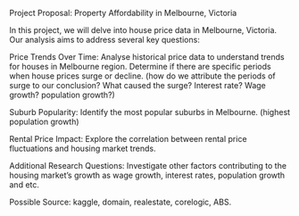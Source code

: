 Project Proposal: Property Affordability in Melbourne, Victoria

In this project, we will delve into house price data in Melbourne, Victoria. Our 
analysis aims to address several key questions:

Price Trends Over Time:
Analyse historical price data to understand trends for houses in Melbourne region.
Determine if there are specific periods when house prices surge or decline. (how do we attribute the periods of surge to our conclusion? What caused the surge? Interest rate? Wage growth? population growth?)

Suburb Popularity:
Identify the most popular suburbs in Melbourne. (highest population growth)

Rental Price Impact:
Explore the correlation between rental price fluctuations and housing market 
trends.

Additional Research Questions:
Investigate other factors contributing to the housing market’s growth as wage growth, interest rates, population growth and etc.


Possible Source: kaggle, domain, realestate, corelogic, ABS.

